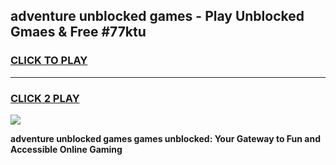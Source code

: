 
## adventure unblocked games - Play Unblocked Gmaes & Free #77ktu
<h3>
<a href="https://premium.freeplayer.one?title=adventure_unblocked_games&ref=03M">CLICK TO PLAY</a></h3>
<hr>

<h3>
<a href="https://premium.freeplayer.one?title=adventure_unblocked_games&ref=03M">CLICK 2 PLAY</a>
  
</h3>

<a href="https://premium.freeplayer.one?title=adventure_unblocked_games&ref=03M"><img src="https://clearcache.store/games.png"></a>


**adventure unblocked games games unblocked: Your Gateway to Fun and Accessible Online Gaming**
